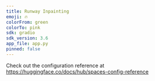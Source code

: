 ```yaml
---
title: Runway Inpainting
emoji: 🔥
colorFrom: green
colorTo: pink
sdk: gradio
sdk_version: 3.6
app_file: app.py
pinned: false
---
```


Check out the configuration reference at https://huggingface.co/docs/hub/spaces-config-reference

